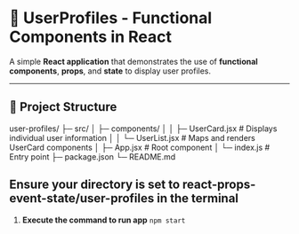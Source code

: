 # 👤 UserProfiles - Functional Components in React

A simple **React application** that demonstrates the use of **functional components**, **props**, and **state** to display user profiles.

---

## 📁 Project Structure

user-profiles/
├─ src/
│ ├─ components/
│ │ ├─ UserCard.jsx # Displays individual user information
│ │ └─ UserList.jsx # Maps and renders UserCard components
│ ├─ App.jsx # Root component
│ └─ index.js # Entry point
├─ package.json
└─ README.md

## Ensure your directory is set to react-props-event-state/user-profiles in the terminal

1. **Execute the command to run app**
```npm start```